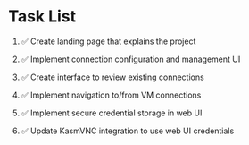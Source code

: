 # Task List

1. ✅ Create landing page that explains the project

2. ✅ Implement connection configuration and management UI

3. ✅ Create interface to review existing connections

4. ✅ Implement navigation to/from VM connections

5. ✅ Implement secure credential storage in web UI

6. ✅ Update KasmVNC integration to use web UI credentials


